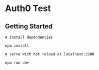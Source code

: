 # Auth0 Test

## Getting Started

```
# install dependencies

npm install

# serve with hot reload at localhost:3000

npm run dev
```